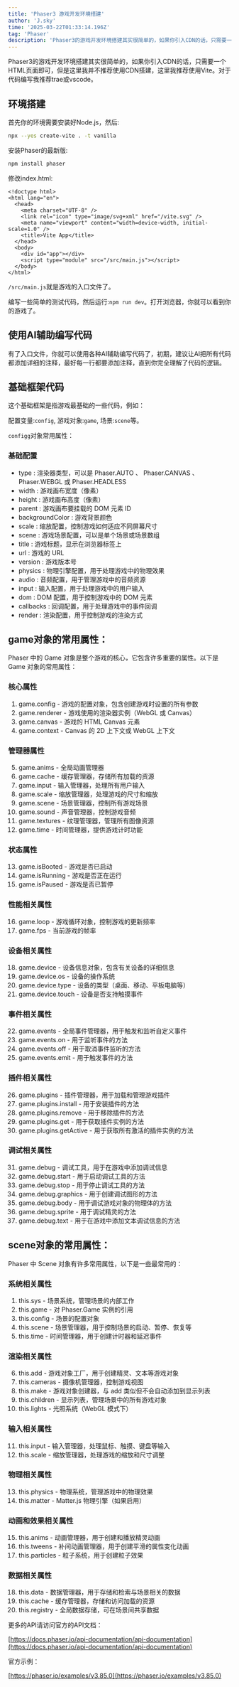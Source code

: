 ```yaml
---
title: 'Phaser3 游戏开发环境搭建'
author: 'J.sky'
time: '2025-03-22T01:33:14.196Z'
tag: 'Phaser'
description: 'Phaser3的游戏开发环境搭建其实很简单的，如果你引入CDN的话，只需要一个HTML页面即可，但是这里我并不推荐使用CDN搭建，这里我推荐使用Vite。对于代码编写我推荐trae或vscode。'
---
```


Phaser3的游戏开发环境搭建其实很简单的，如果你引入CDN的话，只需要一个HTML页面即可，但是这里我并不推荐使用CDN搭建，这里我推荐使用Vite。对于代码编写我推荐trae或vscode。


## 环境搭建

首先你的环境需要安装好Node.js，然后:

```bash
npx --yes create-vite . -t vanilla
```

安装Phaser的最新版:
```bash
npm install phaser
```

修改index.html:
```
<!doctype html>
<html lang="en">
  <head>
    <meta charset="UTF-8" />
    <link rel="icon" type="image/svg+xml" href="/vite.svg" />
    <meta name="viewport" content="width=device-width, initial-scale=1.0" />
    <title>Vite App</title>
  </head>
  <body>
    <div id="app"></div>
    <script type="module" src="/src/main.js"></script>
  </body>
</html>
```

`/src/main.js`就是游戏的入口文件了。

编写一些简单的测试代码，然后运行:`npm run dev`。打开浏览器，你就可以看到你的游戏了。

## 使用AI辅助编写代码

有了入口文件，你就可以使用各种AI辅助编写代码了，初期，建议让AI把所有代码都添加详细的注释，最好每一行都要添加注释，直到你完全理解了代码的逻辑。

## 基础框架代码

这个基础框架是指游戏最基础的一些代码，例如：

配置变量:`config`, 游戏对象:`game`, 场景:`scene`等。

`configg`对象常用属性：

### 基础配置
- type : 渲染器类型，可以是 Phaser.AUTO 、 Phaser.CANVAS 、 Phaser.WEBGL 或 Phaser.HEADLESS
- width : 游戏画布宽度（像素）
- height : 游戏画布高度（像素）
- parent : 游戏画布要挂载的 DOM 元素 ID
- backgroundColor : 游戏背景颜色
- scale : 缩放配置，控制游戏如何适应不同屏幕尺寸
- scene : 游戏场景配置，可以是单个场景或场景数组
- title : 游戏标题，显示在浏览器标签上
- url : 游戏的 URL
- version : 游戏版本号
- physics : 物理引擎配置，用于处理游戏中的物理效果
- audio : 音频配置，用于管理游戏中的音频资源
- input : 输入配置，用于处理游戏中的用户输入
- dom : DOM 配置，用于控制游戏中的 DOM 元素
- callbacks : 回调配置，用于处理游戏中的事件回调
- render : 渲染配置，用于控制游戏的渲染方式

## game对象的常用属性：
Phaser 中的 Game 对象是整个游戏的核心，它包含许多重要的属性。以下是 Game 对象的常用属性：

### 核心属性
1. game.config - 游戏的配置对象，包含创建游戏时设置的所有参数
2. game.renderer - 游戏使用的渲染器实例（WebGL 或 Canvas）
3. game.canvas - 游戏的 HTML Canvas 元素
4. game.context - Canvas 的 2D 上下文或 WebGL 上下文
### 管理器属性
5. game.anims - 全局动画管理器
6. game.cache - 缓存管理器，存储所有加载的资源
7. game.input - 输入管理器，处理所有用户输入
8. game.scale - 缩放管理器，处理游戏的尺寸和缩放
9. game.scene - 场景管理器，控制所有游戏场景
10. game.sound - 声音管理器，控制游戏音频
11. game.textures - 纹理管理器，管理所有图像资源
12. game.time - 时间管理器，提供游戏计时功能
### 状态属性
13. game.isBooted - 游戏是否已启动
14. game.isRunning - 游戏是否正在运行
15. game.isPaused - 游戏是否已暂停
### 性能相关属性
16. game.loop - 游戏循环对象，控制游戏的更新频率
17. game.fps - 当前游戏的帧率
### 设备相关属性
18. game.device - 设备信息对象，包含有关设备的详细信息
19. game.device.os - 设备的操作系统
20. game.device.type - 设备的类型（桌面、移动、平板电脑等）
21. game.device.touch - 设备是否支持触摸事件
### 事件相关属性
22. game.events - 全局事件管理器，用于触发和监听自定义事件
23. game.events.on - 用于监听事件的方法
24. game.events.off - 用于取消事件监听的方法
25. game.events.emit - 用于触发事件的方法
### 插件相关属性
26. game.plugins - 插件管理器，用于加载和管理游戏插件
27. game.plugins.install - 用于安装插件的方法
28. game.plugins.remove - 用于移除插件的方法
29. game.plugins.get - 用于获取插件实例的方法
30. game.plugins.getActive - 用于获取所有激活的插件实例的方法
### 调试相关属性
31. game.debug - 调试工具，用于在游戏中添加调试信息
32. game.debug.start - 用于启动调试工具的方法
33. game.debug.stop - 用于停止调试工具的方法
34. game.debug.graphics - 用于创建调试图形的方法
35. game.debug.body - 用于调试游戏对象的物理体的方法
36. game.debug.sprite - 用于调试精灵的方法
37. game.debug.text - 用于在游戏中添加文本调试信息的方法

## scene对象的常用属性：

Phaser 中 Scene 对象有许多常用属性，以下是一些最常用的：

### 系统相关属性
1. this.sys - 场景系统，管理场景的内部工作
2. this.game - 对 Phaser.Game 实例的引用
3. this.config - 场景的配置对象
4. this.scene - 场景管理器，用于控制场景的启动、暂停、恢复等
5. this.time - 时间管理器，用于创建计时器和延迟事件
### 渲染相关属性
6. this.add - 游戏对象工厂，用于创建精灵、文本等游戏对象
7. this.cameras - 摄像机管理器，控制游戏视图
8. this.make - 游戏对象创建器，与 add 类似但不会自动添加到显示列表
9. this.children - 显示列表，管理场景中的所有游戏对象
10. this.lights - 光照系统（WebGL 模式下）
### 输入相关属性
11. this.input - 输入管理器，处理鼠标、触摸、键盘等输入
12. this.scale - 缩放管理器，处理游戏的缩放和尺寸调整
### 物理相关属性
13. this.physics - 物理系统，管理游戏中的物理效果
14. this.matter - Matter.js 物理引擎（如果启用）
### 动画和效果相关属性
15. this.anims - 动画管理器，用于创建和播放精灵动画
16. this.tweens - 补间动画管理器，用于创建平滑的属性变化动画
17. this.particles - 粒子系统，用于创建粒子效果
### 数据相关属性
18. this.data - 数据管理器，用于存储和检索与场景相关的数据
19. this.cache - 缓存管理器，存储和访问加载的资源
20. this.registry - 全局数据存储，可在场景间共享数据


更多的API请访问官方的API文档：

[https://docs.phaser.io/api-documentation/api-documentation](https://docs.phaser.io/api-documentation/api-documentation)

官方示例：

[https://phaser.io/examples/v3.85.0](https://phaser.io/examples/v3.85.0)


